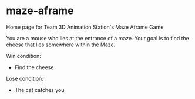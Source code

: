 # maze-aframe
Home page for Team 3D Animation Station's Maze Aframe Game

You are a mouse who lies at the entrance of a maze. Your goal is to find the cheese that lies somewhere within the Maze.

Win condition:
  - Find the cheese

Lose condition:
  - The cat catches you
